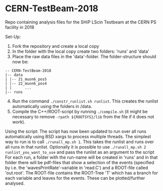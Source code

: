 # CERN-TestBeam-2018
Repo containing analysis files for the SHiP LScin Testbeam at the CERN PS facility in 2018

Set-Up:
1. Fork the repository and create a local copy
2. In the folder with the local copy create two folders: 'runs' and 'data'
3. Place the raw data files in the 'data'-folder. The folder-structure should now be:
```
-- CERN-TestBeam-2018
|-- data
| |-- 21_muon6_pos5
| |-- 22_muon6_pos4
| |      ...
|-- runs
```
4. Run the command `./constr_runlist.sh runlist`. This creates the runlist automatically using the folders in /data.
5. Compile the C++/ROOT-script by running `./compile.sh` (it might be necessary to remove `-rpath ${ROOTSYS}/lib` from the file if it does not work).

Using the script:
The script has now been updated to run over all runs automatically using BSD xargs to process multiple threads. The simplest way to run is to call `./runall_mp.sh 1`. This takes the runlist and runs over all runs in that runlist. Optionally it is possible to use `./runall_mp.sh 2 runlist_you_want_to_use` and pass the runlist as an argument to the script
For each run, a folder with the run-name will be created in 'runs' and in that folder there will be pdf-files that show a selection of the events (specified by i.e. the 'wavesPrintRate'-variable in 'read.C') and a ROOT-file called 'out.root'. The ROOT-file contains the ROOT-Tree 'T' which has a branch for each variable and leaves for the events. These can be plotted/further analysed.
